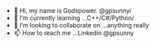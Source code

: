 - 👋 Hi, my name is Godspower. @gpsunnyi
- 🌱 I’m currently learning ...C++/C#/Python/
- 💞️ I’m looking to collaborate on ...anything really
- 📫 How to reach me ...Linkedin @gpsunny

<!---
gpsunnyi/gpsunnyi is a ✨ special ✨ repository because its `README.md` (this file) appears on your GitHub profile.
You can click the Preview link to take a look at your changes.
--->
